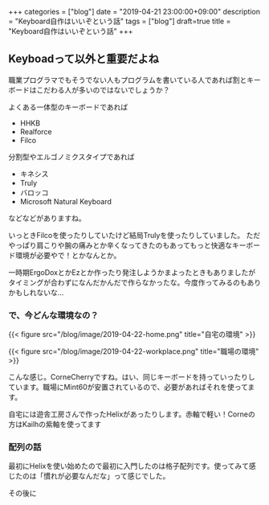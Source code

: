 +++
categories = ["blog"]
date = "2019-04-21 23:00:00+09:00"
description = "Keyboard自作はいいぞという話"
tags = ["blog"]
draft=true
title = "Keyboard自作はいいぞという話"
+++

## Keyboadって以外と重要だよね

職業プログラマでもそうでない人もプログラムを書いている人であれば割とキーボードはこだわる人が多いのではないでしょうか？

よくある一体型のキーボードであれば
- HHKB
- Realforce
- Filco

分割型やエルゴノミクスタイプであれば
- キネシス
- Truly
- バロッコ
- Microsoft Natural Keyboard

などなどがありますね。

いっときFilcoを使ったりしていたけど結局Trulyを使ったりしていました。
ただやっぱり肩こりや腕の痛みとか辛くなってきたのもあってもっと快適なキーボード環境が必要やで！とかなんとか。

一時期ErgoDoxとかEzとか作ったり発注しようかまよったときもありましたがタイミングが合わずになんだかんだで作らなかったな。今度作ってみるのもありかもしれないな…

###  で、今どんな環境なの？


{{< figure src="/blog/image/2019-04-22-home.png" title="自宅の環境" >}}

{{< figure src="/blog/image/2019-04-22-workplace.png" title="職場の環境" >}}

こんな感じ。CorneCherryですね。はい、同じキーボードを持っていったりしています。職場にMint60が安置されているので、必要があればそれを使ってます。

自宅には遊舎工房さんで作ったHelixがあったりします。赤軸で軽い！Corneの方はKailhの紫軸を使ってます

### 配列の話

最初にHelixを使い始めたので最初に入門したのは格子配列です。使ってみて感じたのは「慣れが必要なんだな」って感じでした。

その後に
